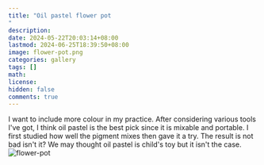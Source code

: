 ```yaml
---
title: "Oil pastel flower pot"
description: 
date: 2024-05-22T20:03:14+08:00
lastmod: 2024-06-25T18:39:50+08:00
image: flower-pot.png
categories: gallery
tags: []
math: 
license: 
hidden: false
comments: true
---
```


I want to include more colour in my practice. After considering various tools I've got, I think oil pastel is the best pick since it is mixable and portable. I first studied how well the pigment mixes then gave it a try. The result is not bad isn't it? We may thought oil pastel is child's toy but it isn't the case.
![flower-pot](flower-pot.png)

